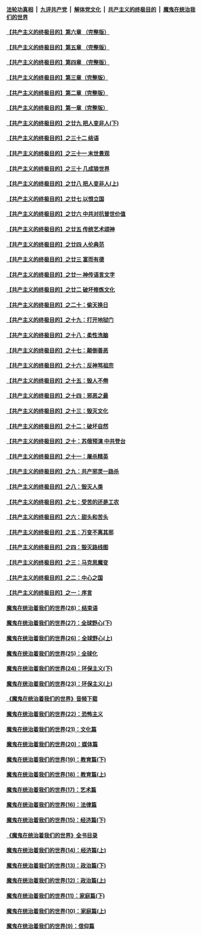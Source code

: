 

####  [法轮功真相](../../../../basic/blob/master/README.md?t=04011630) &nbsp;|&nbsp; [九评共产党](../../../../9ping.md/blob/master/README.md?t=04011630) &nbsp;|&nbsp; [解体党文化](../../../../jtdwh.md/blob/master/README.md?t=04011630)  &nbsp;|&nbsp; [共产主义的终极目的](../../../../gczydzjmd.md/blob/master/README.md?t=04011630) &nbsp;|&nbsp; [魔鬼在统治我们的世界](../../../../mgztzwmdsj.md/blob/master/README.md?t=04011630) 

#### [【共产主义的终极目的】第六章 （完整版）](../pages/nsc422/n11428913.md?t=04011630) 

#### [【共产主义的终极目的】第五章 （完整版）](../pages/nsc422/n11428912.md?t=04011630) 

#### [【共产主义的终极目的】第四章 （完整版）](../pages/nsc422/n11428907.md?t=04011630) 

#### [【共产主义的终极目的】第三章（完整版）](../pages/nsc422/n11428848.md?t=04011630) 

#### [【共产主义的终极目的】第二章（完整版）](../pages/nsc422/n11428831.md?t=04011630) 

#### [【共产主义的终极目的】第一章（完整版）](../pages/nsc422/n11417651.md?t=04011630) 

#### [【共产主义的终极目的】之廿九 把人变非人(下)](../pages/nsc422/n11344140.md?t=04011630) 

#### [【共产主义的终极目的】之三十二 结语](../pages/nsc422/n11360535.md?t=04011630) 

#### [【共产主义的终极目的】之三十一 末世景观](../pages/nsc422/n11351129.md?t=04011630) 

#### [【共产主义的终极目的】之三十 几成狼世界](../pages/nsc422/n11348280.md?t=04011630) 

#### [【共产主义的终极目的】之廿八 把人变非人(上)](../pages/nsc422/n11340492.md?t=04011630) 

#### [【共产主义的终极目的】之廿七 以恨立国](../pages/nsc422/n11336944.md?t=04011630) 

#### [【共产主义的终极目的】之廿六 中共对抗普世价值](../pages/nsc422/n11324785.md?t=04011630) 

#### [【共产主义的终极目的】之廿五 传统艺术颂神](../pages/nsc422/n11296396.md?t=04011630) 

#### [【共产主义的终极目的】之廿四 人伦典范](../pages/nsc422/n11296397.md?t=04011630) 

#### [【共产主义的终极目的】之廿三 富而有德](../pages/nsc422/n11283598.md?t=04011630) 

#### [【共产主义的终极目的】之廿一 神传语言文字](../pages/nsc422/n11263265.md?t=04011630) 

#### [【共产主义的终极目的】之廿二 破坏修炼文化](../pages/nsc422/n11245728.md?t=04011630) 

#### [【共产主义的终极目的】之二十：偷天换日](../pages/nsc422/n11238846.md?t=04011630) 

#### [【共产主义的终极目的】之十九：打开地狱门](../pages/nsc422/n11206376.md?t=04011630) 

#### [【共产主义的终极目的】之十八：柔性洗脑](../pages/nsc422/n11199994.md?t=04011630) 

#### [【共产主义的终极目的】之十七：颠倒善恶](../pages/nsc422/n11179782.md?t=04011630) 

#### [【共产主义的终极目的】之十六：反神骂祖宗](../pages/nsc422/n11166798.md?t=04011630) 

#### [【共产主义的终极目的】之十五：毁人不倦](../pages/nsc422/n11166792.md?t=04011630) 

#### [【共产主义的终极目的】之十四：邪恶之最](../pages/nsc422/n11150249.md?t=04011630) 

#### [【共产主义的终极目的】之十三：毁灭文化](../pages/nsc422/n11135227.md?t=04011630) 

#### [【共产主义的终极目的】之十二：破坏自然](../pages/nsc422/n11135214.md?t=04011630) 

#### [【共产主义的终极目的】之十：苏俄预演 中共登台](../pages/nsc422/n11118424.md?t=04011630) 

#### [【共产主义的终极目的】之十一：屠杀精英](../pages/nsc422/n11118442.md?t=04011630) 

#### [【共产主义的终极目的】之九：共产邪灵一路杀](../pages/nsc422/n11114139.md?t=04011630) 

#### [【共产主义的终极目的】之八：毁灭人类](../pages/nsc422/n11108503.md?t=04011630) 

#### [【共产主义的终极目的】之七：受苦的还是工农](../pages/nsc422/n11101809.md?t=04011630) 

#### [【共产主义的终极目的】之六：甜头和苦头](../pages/nsc422/n11096971.md?t=04011630) 

#### [【共产主义的终极目的】之五：万变不离其邪](../pages/nsc422/n11091285.md?t=04011630) 

#### [【共产主义的终极目的】之四：毁灭路线图](../pages/nsc422/n11086284.md?t=04011630) 

#### [【共产主义的终极目的】之三：马克思魔变](../pages/nsc422/n11061941.md?t=04011630) 

#### [【共产主义的终极目的】之二：中心之国](../pages/nsc422/n11047728.md?t=04011630) 

#### [【共产主义的终极目的】之一：序言](../pages/nsc422/n11086077.md?t=04011630) 

#### [魔鬼在统治着我们的世界(28)：结束语](../pages/nsc422/n10936246.md?t=04011630) 

#### [魔鬼在统治着我们的世界(27)：全球野心(下)](../pages/nsc422/n10928319.md?t=04011630) 

#### [魔鬼在统治着我们的世界(26)：全球野心(上)](../pages/nsc422/n10900318.md?t=04011630) 

#### [魔鬼在统治着我们的世界(25)：全球化](../pages/nsc422/n10788205.md?t=04011630) 

#### [魔鬼在统治着我们的世界(24)：环保主义(下)](../pages/nsc422/n10695307.md?t=04011630) 

#### [魔鬼在统治着我们的世界(23)：环保主义(上)](../pages/nsc422/n10688613.md?t=04011630) 

#### [《魔鬼在统治着我们的世界》音频下载](../pages/nsc422/n10635553.md?t=04011630) 

#### [魔鬼在统治着我们的世界(22)：恐怖主义](../pages/nsc422/n10614727.md?t=04011630) 

#### [魔鬼在统治着我们的世界(21)：文化篇](../pages/nsc422/n10597706.md?t=04011630) 

#### [魔鬼在统治着我们的世界(20)：媒体篇](../pages/nsc422/n10586579.md?t=04011630) 

#### [魔鬼在统治着我们的世界(19)：教育篇(下)](../pages/nsc422/n10564808.md?t=04011630) 

#### [魔鬼在统治着我们的世界(18)：教育篇(上)](../pages/nsc422/n10526970.md?t=04011630) 

#### [魔鬼在统治着我们的世界(17)：艺术篇](../pages/nsc422/n10499093.md?t=04011630) 

#### [魔鬼在统治着我们的世界(16)：法律篇](../pages/nsc422/n10485969.md?t=04011630) 

#### [魔鬼在统治着我们的世界(15)：经济篇(下)](../pages/nsc422/n10469975.md?t=04011630) 

#### [《魔鬼在统治着我们的世界》全书目录](../pages/nsc422/n10464261.md?t=04011630) 

#### [魔鬼在统治着我们的世界(14)：经济篇(上)](../pages/nsc422/n10457370.md?t=04011630) 

#### [魔鬼在统治着我们的世界(13)：政治篇(下)](../pages/nsc422/n10448270.md?t=04011630) 

#### [魔鬼在统治着我们的世界(12)：政治篇(上)](../pages/nsc422/n10444576.md?t=04011630) 

#### [魔鬼在统治着我们的世界(11)：家庭篇(下)](../pages/nsc422/n10440961.md?t=04011630) 

#### [魔鬼在统治着我们的世界(10)：家庭篇(上)](../pages/nsc422/n10435448.md?t=04011630) 

#### [魔鬼在统治着我们的世界(9)：信仰篇](../pages/nsc422/n10432159.md?t=04011630) 

